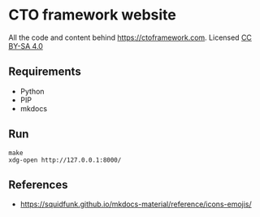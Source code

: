 # CTO framework website

All the code and content behind https://ctoframework.com. Licensed [CC BY-SA 4.0](https://creativecommons.org/licenses/by-sa/4.0/)

## Requirements

- Python
- PIP
- mkdocs

## Run

```shell
make
xdg-open http://127.0.0.1:8000/
```

## References

- https://squidfunk.github.io/mkdocs-material/reference/icons-emojis/
